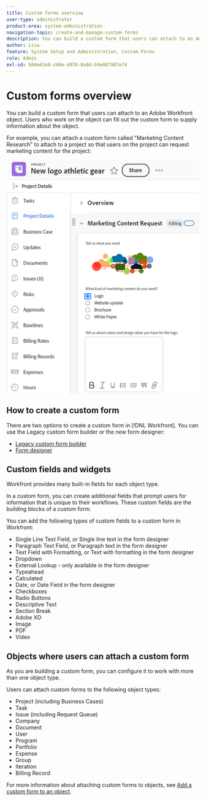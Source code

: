 ```yaml
---
title: Custom forms overview
user-type: administrator
product-area: system-administration
navigation-topic: create-and-manage-custom-forms
description: You can build a custom form that users can attach to an Adobe Workfront object. Users who work on the object can fill out the custom form to supply information about the object.
author: Lisa
feature: System Setup and Administration, Custom Forms
role: Admin
exl-id: b04ed2e8-c60e-4978-8a9d-b9e087987ef4
---
```

# Custom forms overview

<!--Audited: 12/2023-->

You can build a custom form that users can attach to an Adobe Workfront object. Users who work on the object can fill out the custom form to supply information about the object.

For example, you can attach a custom form called "Marketing Content Research" to attach to a project so that users on the project can request marketing content for the project:

![](assets/see-image-details-page.png)

## How to create a custom form

There are two options to create a custom form in [!DNL Workfront]. You can use the Legacy custom form builder or the new form designer:

* [Legacy custom form builder](/help/quicksilver/administration-and-setup/customize-workfront/create-manage-custom-forms/use-the-custom-form-builder.md)
* [Form designer](/help/quicksilver/administration-and-setup/customize-workfront/create-manage-custom-forms/form-designer/form-designer-toc.md)

## Custom fields and widgets

Workfront provides many built-in fields for each object type. 

In a custom form, you can create additional fields that prompt users for information that is unique to their workflows. These custom fields are the building blocks of a custom form.

You can add the following types of custom fields to a custom form in Workfront:

* Single Line Text Field, or Single line text in the form designer
* Paragraph Text Field, or Paragraph text in the form designer
* Text Field with Formatting, or Text with formatting in the form designer
* Dropdown
* External Lookup - only available in the form designer
* Typeahead
* Calculated
* Date, or Date Field in the form designer
* Checkboxes
* Radio Buttons
* Descriptive Text
* Section Break
* Adobe XD
* Image
* PDF
* Video

## Objects where users can attach a custom form

As you are building a custom form, you can configure it to work with more than one object type.

Users can attach custom forms to the following object types:

* Project (including Business Cases)
* Task
* Issue (including Request Queue)
* Company
* Document
* User
* Program
* Portfolio
* Expense
* Group
* Iteration
* Billing Record

For more information about attaching custom forms to objects, see [Add a custom form to an object](../../../workfront-basics/work-with-custom-forms/add-a-custom-form-to-an-object.md).


